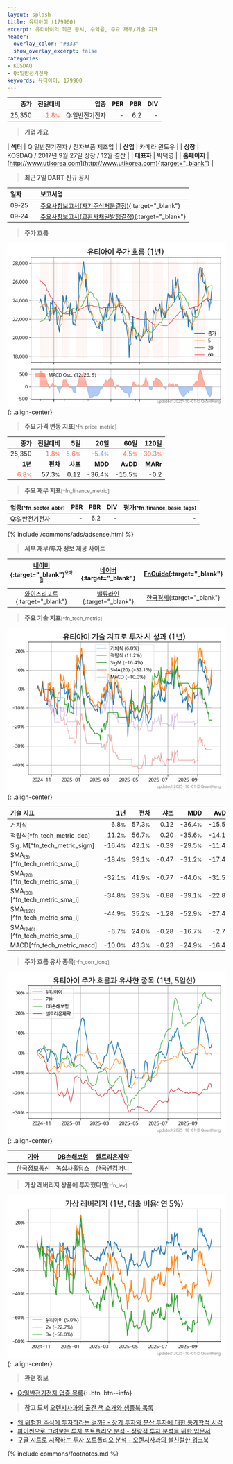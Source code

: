 ```yaml
---
layout: splash
title: 유티아이 (179900)
excerpt: 유티아이의 최근 공시, 수익률, 주요 재무/기술 지표
header:
  overlay_color: "#333"
  show_overlay_excerpt: false
categories:
- KOSDAQ
- Q:일반전기전자
keywords: 유티아이, 179900
---
```


| **종가** | **전일대비** | **업종** | **PER** | **PBR** | **DIV** |
| -------: | -----------: | -------: | ------: | ------: | ------: |
| 25,350 | <span style="color: tomato">1.8<small>%</small></span> | Q:일반전기전자 | - | 6.2 | - |

<!-- more -->


> **기업 개요**<a id="company"></a>

| <span style="white-space:nowrap;">**섹터**</span> | Q:일반전기전자 / 전자부품 제조업 |
| <span style="white-space:nowrap;">**산업**</span> | 카메라 윈도우 |
| <span style="white-space:nowrap;">**상장**</span> | KOSDAQ / 2017년 9월 27일 상장 / 12월 결산 |
| <span style="white-space:nowrap;">**대표자**</span> | 박덕영 |
| <span style="white-space:nowrap;">**홈페이지**</span> | [http://www.utikorea.com](http://www.utikorea.com){:target="_blank"} |


> **최근 7일 DART 신규 공시**<a id="dart"></a>

| **일자** |      | **보고서명** |
| :------- | :--- | :----------- |
| 09&#x2011;25 | | [주요사항보고서(자기주식처분결정)](https://dart.fss.or.kr/dsaf001/main.do?rcpNo=20250924000452){:target="_blank"} |
| 09&#x2011;24 | | [주요사항보고서(교환사채권발행결정)](https://dart.fss.or.kr/dsaf001/main.do?rcpNo=20250924000446){:target="_blank"} |


> **주가 흐름**<a id="price"></a>

![179900](/stock/images/179900.png){: .align-center}


> **주요 가격 변동 지표**<small>[^fn_price_metric]</small>

| **종가** | **전일대비** | **5일** | **20일** | **60일** | **120일** |
| -------: | -----------: | ------: | -------: | -------: | --------: |
| 25,350 | <span style="color: tomato">1.8<small>%</small></span> | <span style="color: tomato">5.6<small>%</small></span> | <span style="color: cornflowerblue">-5.4<small>%</small></span> | <span style="color: tomato">4.5<small>%</small></span> | <span style="color: tomato">30.3<small>%</small></span> |
| **1년** | **편차** | **샤프** | **MDD** | **AvDD** | **MARr** |
| <span style="color: tomato">6.8<small>%</small></span> | 57.3<small>%</small> | 0.12 | -36.4<small>%</small> | -15.5<small>%</small> | -0.2 |


> **주요 재무 지표**<small>[^fn_finance_metric]</small>

| **업종**<small>[^fn_sector_abbr]</small> | **PER** | **PBR** | **DIV** | **평가**<small>[^fn_finance_basic_tags]</small> |
| :--------------------------------------- | ------: | ------: | ------: | ----------------------------------------------: |
| Q:일반전기전자 | - | 6.2 | - | - |



{% include /commons/ads/adsense.html %}

> **세부 재무/투자 정보 제공 사이트**

| [네이버](https://m.stock.naver.com/domestic/stock/179900/finance/summary){:target="_blank"}<sup><small>모바일</small></sup> | [네이버](https://finance.naver.com/item/coinfo.naver?code=179900){:target="_blank"} | [FnGuide](https://comp.fnguide.com/SVO2/ASP/SVD_Invest.asp?gicode=A179900&MenuYn=Y){:target="_blank"} |
| :---: | :---: | :---: |
| [와이즈리포트](https://comp.wisereport.co.kr/company/c1040001.aspx?cmp_cd=179900){:target="_blank"} | [밸류라인](https://www.valueline.co.kr/finance/summary/179900){:target="_blank"} | [한국경제](https://markets.hankyung.com/stock/179900/financial-summary){:target="_blank"} |


> **주요 기술 지표**<small>[^fn_tech_metric]</small>


![179900](/stock/images/179900_tech.png){: .align-center}

| **기술 지표** | **1년** | **편차** | **샤프** | **MDD** | **AvDD** |
| :------------ | ------: | -----------: | -------: | ------: | -------: |
| 거치식 | 6.8<small>%</small> | 57.3<small>%</small> | 0.12 | -36.4<small>%</small> | -15.5<small>%</small> |
| 적립식[^fn_tech_metric_dca] | 11.2<small>%</small> | 56.7<small>%</small> | 0.20 | -35.6<small>%</small> | -14.1<small>%</small> |
| Sig. M[^fn_tech_metric_sigm] | -16.4<small>%</small> | 42.1<small>%</small> | -0.39 | -29.5<small>%</small> | -11.4<small>%</small> |
| SMA<small><sub>(5)</sub></small>[^fn_tech_metric_sma_i] | -18.4<small>%</small> | 39.1<small>%</small> | -0.47 | -31.2<small>%</small> | -17.4<small>%</small> |
| SMA<small><sub>(20)</sub></small>[^fn_tech_metric_sma_i] | -32.1<small>%</small> | 41.9<small>%</small> | -0.77 | -44.0<small>%</small> | -31.5<small>%</small> |
| SMA<small><sub>(60)</sub></small>[^fn_tech_metric_sma_i] | -34.8<small>%</small> | 39.3<small>%</small> | -0.88 | -39.1<small>%</small> | -22.8<small>%</small> |
| SMA<small><sub>(120)</sub></small>[^fn_tech_metric_sma_i] | -44.9<small>%</small> | 35.2<small>%</small> | -1.28 | -52.9<small>%</small> | -27.4<small>%</small> |
| SMA<small><sub>(240)</sub></small>[^fn_tech_metric_sma_i] | -6.7<small>%</small> | 24.0<small>%</small> | -0.28 | -16.7<small>%</small> | -2.7<small>%</small> |
| MACD[^fn_tech_metric_macd] | -10.0<small>%</small> | 43.3<small>%</small> | -0.23 | -24.9<small>%</small> | -16.4<small>%</small> |


> **주가 흐름 유사 종목**<a id="corr"></a><small>[^fn_corr_long]</small>

![179900](/stock/images/179900_corr.png){: .align-center}

|       | [기아](/000270/) | [DB손해보험](/005830/) | [셀트리온제약](/068760/) |
| :---: | :------------------------------------: | :------------------------------------: | :------------------------------------: |
|       | [한국정보통신](/025770/) | [녹십자홀딩스](/005250/) | [한국앤컴퍼니](/000240/) |


> **가상 레버리지 상품에 투자했다면**<a id="2x"></a><small>[^fn_lev]</small>

![179900](/stock/images/179900_2x.png){: .align-center}


> **관련 정보**

- [Q:일반전기전자 업종 목록](/stats/sector/kosdaq_업종_일반전기전자_종목/){: .btn .btn--info}

> **참고 도서** [오렌지사과의 출간 책 소개와 샘플북 목록](https://kongdori.tistory.com/691)

- [왜 위험한 주식에 투자하라는 걸까? - 장기 투자와 분산 투자에 대한 통계학적 시각](https://kongdori.tistory.com/421)
- [파이썬으로 그려보는 투자 포트폴리오 분석  - 정량적 투자 분석을 위한 입문서](https://kongdori.tistory.com/643)
- [구글 시트로 시작하는 투자 포트폴리오 분석 - 오렌지사과의 불친절한 워크북](https://kongdori.tistory.com/449)


{% include commons/footnotes.md %}